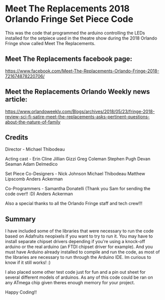 # Meet The Replacements 2018 Orlando Fringe Set Piece Code
This was the code that programmed the arduino controlling the LEDs installed for the setpiece used in the theatre show during the 2018 Orlando Fringe show called Meet The Replacements.

## Meet The Replacements facebook page:
https://www.facebook.com/Meet-The-Replacements-Orlando-Fringe-2018-721674878220706/

## Meet the Replacements Orlando Weekly news article:
https://www.orlandoweekly.com/Blogs/archives/2018/05/23/fringe-2018-review-sci-fi-satire-meet-the-replacements-asks-pertinent-questions-about-the-nature-of-family


## Credits
Director - Michael Thibodeau

Acting cast - Erin Cline
              Jillian Gizzi
              Greg Coleman
              Stephen Pugh
              Devan Seaman
              Adam Delmedico

Set Piece Co-Designers - Nick Johnson
                         Michael Thibodeau
                         Matthew Lipscomb
                         Anders Ackerman

Co-Programmers - Samantha Donatelli
                (Thank you Sam for sending the code over!! :D)
                 Anders Ackerman

Also a special thanks to all the Orlando Fringe staff and tech crew!!!


## Summary
I have included some of the libraries that were necessary to run the code based on Adafruits neopixels if you want to try to run it. You may have to install separate chipset drivers depending if you're using a knock-off arduino or the real arduino (an FTDI chipset driver for example). And you must have Arduino already installed to compile and run the code, as most of the libraries are necessary to run through the Arduino IDE. Im curious to know if it still works! :)

I also placed some other test code just for fun and a pin out sheet for several different models of arduinos. As any of this code could be ran on any ATmega chip given theres enough memory for your project.

Happy Coding!!




